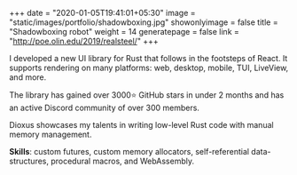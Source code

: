 +++
date = "2020-01-05T19:41:01+05:30"
image = "static/images/portfolio/shadowboxing.jpg"
showonlyimage = false
title = "Shadowboxing robot"
weight = 14
generatepage = false
link = "http://poe.olin.edu/2019/realsteel/"
+++

I developed a new UI library for Rust that follows in the footsteps of React. It supports rendering on many platforms: web, desktop, mobile, TUI, LiveView, and more.

The library has gained over 3000⭐️ GitHub stars in under 2 months and has an active Discord community of over 300 members.

Dioxus showcases my talents in writing low-level Rust code with manual memory management.

**Skills**: custom futures, custom memory allocators, self-referential data-structures, procedural macros, and WebAssembly.
